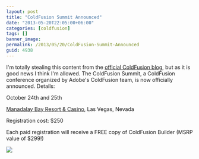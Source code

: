 ```yaml
---
layout: post
title: "ColdFusion Summit Announced"
date: "2013-05-20T22:05:00+06:00"
categories: [coldfusion]
tags: []
banner_image: 
permalink: /2013/05/20/ColdFusion-Summit-Announced
guid: 4938
---
```


I'm totally stealing this content from the <a href="http://blogs.coldfusion.com">official ColdFusion blog</a>, but as it is good news I think I'm allowed. The ColdFusion Summit, a ColdFusion conference organized by Adobe's ColdFusion team, is now officially announced. Details:

October 24th and 25th

<a href="http://www.mandalaybay.com/">Manadalay Bay Resort & Casino</a>, Las Vegas, Nevada

Registration cost: $250

Each paid registration will receive a FREE copy of ColdFusion Builder (MSRP value of $299!)


<img src="https://static.raymondcamden.com/images/bobapony.jpg" />